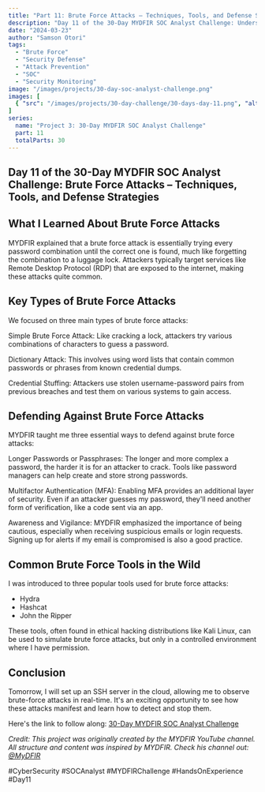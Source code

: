 ```yaml
---
title: "Part 11: Brute Force Attacks – Techniques, Tools, and Defense Strategies"
description: "Day 11 of the 30-Day MYDFIR SOC Analyst Challenge: Understanding brute force attacks and implementing effective defense strategies."
date: "2024-03-23"
author: "Samson Otori"
tags:
  - "Brute Force"
  - "Security Defense"
  - "Attack Prevention"
  - "SOC"
  - "Security Monitoring"
image: "/images/projects/30-day-soc-analyst-challenge.png"
images: [
  { "src": "/images/projects/30-day-challenge/30-days-day-11.png", "alt": "30 Days MYDFIR SOC Analyst Challenge Day 11" }
]
series:
  name: "Project 3: 30-Day MYDFIR SOC Analyst Challenge"
  part: 11
  totalParts: 30
---
```


## Day 11 of the 30-Day MYDFIR SOC Analyst Challenge: Brute Force Attacks – Techniques, Tools, and Defense Strategies

## What I Learned About Brute Force Attacks

MYDFIR explained that a brute force attack is essentially trying every password combination until the correct one is found, much like forgetting the combination to a luggage lock. Attackers typically target services like Remote Desktop Protocol (RDP) that are exposed to the internet, making these attacks quite common.

## Key Types of Brute Force Attacks

We focused on three main types of brute force attacks:

Simple Brute Force Attack: 
Like cracking a lock, attackers try various combinations of characters to guess a password.

Dictionary Attack:
This involves using word lists that contain common passwords or phrases from known credential dumps.

Credential Stuffing:
Attackers use stolen username-password pairs from previous breaches and test them on various systems to gain access.

## Defending Against Brute Force Attacks

MYDFIR taught me three essential ways to defend against brute force attacks:

Longer Passwords or Passphrases: The longer and more complex a password, the harder it is for an attacker to crack. Tools like password managers can help create and store strong passwords.

Multifactor Authentication (MFA): Enabling MFA provides an additional layer of security. Even if an attacker guesses my password, they'll need another form of verification, like a code sent via an app.

Awareness and Vigilance: MYDFIR emphasized the importance of being cautious, especially when receiving suspicious emails or login requests. Signing up for alerts if my email is compromised is also a good practice.

## Common Brute Force Tools in the Wild

I was introduced to three popular tools used for brute force attacks:
- Hydra
- Hashcat
- John the Ripper

These tools, often found in ethical hacking distributions like Kali Linux, can be used to simulate brute force attacks, but only in a controlled environment where I have permission.

## Conclusion

Tomorrow, I will set up an SSH server in the cloud, allowing me to observe brute-force attacks in real-time. It's an exciting opportunity to see how these attacks manifest and learn how to detect and stop them.

Here's the link to follow along: [30-Day MYDFIR SOC Analyst Challenge](https://www.youtube.com/watch?v=eOie0SDMuGA&list=PLG6KGSNK4PuBWmX9NykU0wnWamjxdKhDJ&index=37)

*Credit: This project was originally created by the MYDFIR YouTube channel. All structure and content was inspired by MYDFIR. Check his channel out: [@MyDFIR](https://www.youtube.com/@MyDFIR)*

#CyberSecurity #SOCAnalyst #MYDFIRChallenge #HandsOnExperience #Day11 